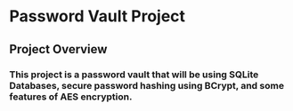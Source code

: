 # Password Vault Project

## Project Overview
### This project is a password vault that will be using SQLite Databases, secure password hashing using BCrypt, and some features of AES encryption.
